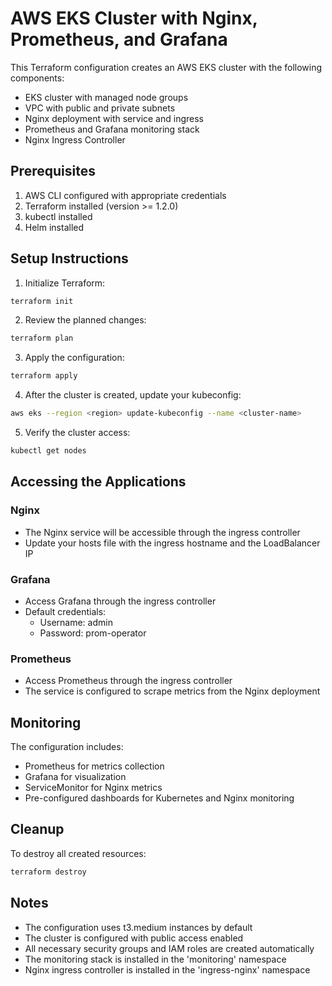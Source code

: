 # AWS EKS Cluster with Nginx, Prometheus, and Grafana

This Terraform configuration creates an AWS EKS cluster with the following components:
- EKS cluster with managed node groups
- VPC with public and private subnets
- Nginx deployment with service and ingress
- Prometheus and Grafana monitoring stack
- Nginx Ingress Controller

## Prerequisites

1. AWS CLI configured with appropriate credentials
2. Terraform installed (version >= 1.2.0)
3. kubectl installed
4. Helm installed

## Setup Instructions

1. Initialize Terraform:
```bash
terraform init
```

2. Review the planned changes:
```bash
terraform plan
```

3. Apply the configuration:
```bash
terraform apply
```

4. After the cluster is created, update your kubeconfig:
```bash
aws eks --region <region> update-kubeconfig --name <cluster-name>
```

5. Verify the cluster access:
```bash
kubectl get nodes
```

## Accessing the Applications

### Nginx
- The Nginx service will be accessible through the ingress controller
- Update your hosts file with the ingress hostname and the LoadBalancer IP

### Grafana
- Access Grafana through the ingress controller
- Default credentials:
  - Username: admin
  - Password: prom-operator

### Prometheus
- Access Prometheus through the ingress controller
- The service is configured to scrape metrics from the Nginx deployment

## Monitoring

The configuration includes:
- Prometheus for metrics collection
- Grafana for visualization
- ServiceMonitor for Nginx metrics
- Pre-configured dashboards for Kubernetes and Nginx monitoring

## Cleanup

To destroy all created resources:
```bash
terraform destroy
```

## Notes

- The configuration uses t3.medium instances by default
- The cluster is configured with public access enabled
- All necessary security groups and IAM roles are created automatically
- The monitoring stack is installed in the 'monitoring' namespace
- Nginx ingress controller is installed in the 'ingress-nginx' namespace 